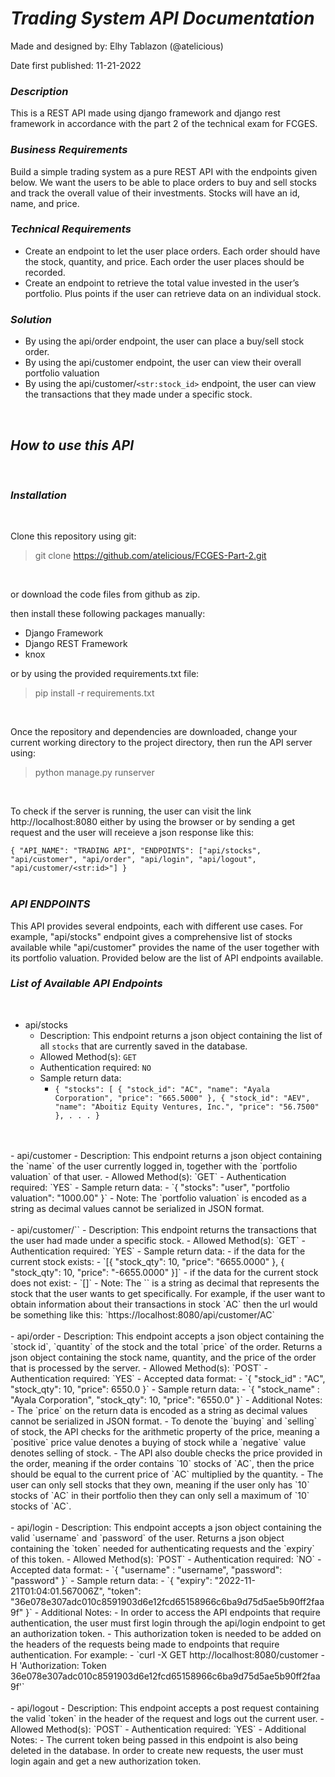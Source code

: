 # ***Trading System API Documentation***

Made and designed by: Elhy Tablazon (@atelicious)

Date first published: 11-21-2022

### ***Description***
This is a REST API made using django framework and django rest framework in accordance with the part 2 of the technical exam for FCGES.

### ***Business Requirements***
Build a simple trading system as a pure REST API with the endpoints given below. We want the users to be able to place orders to buy and sell stocks and track the overall value of their investments. Stocks will have an id, name, and price.

### ***Technical Requirements***
- Create an endpoint to let the user place orders. Each order should have the stock, quantity, and price. Each order the user places should be recorded.
- Create an endpoint to retrieve the total value invested in the user’s portfolio. Plus points if the user can retrieve data on an individual stock.

### ***Solution***
- By using the api/order endpoint, the user can place a buy/sell stock order. 
- By using the api/customer endpoint, the user can view their overall portfolio valuation 
- By using the api/customer/`<str:stock_id>` endpoint, the user can view the transactions that they made under a specific stock.
<br>

## ***How to use this API***
<br>

### ***Installation***
<br>

Clone this repository using git:
<br>
> git clone https://github.com/atelicious/FCGES-Part-2.git
<br>

or download the code files from github as zip.

then install these following packages manually:
- Django Framework 
- Django REST Framework 
- knox 

or by using the provided requirements.txt file:
<br>
> pip install -r requirements.txt
<br>

Once the repository and dependencies are downloaded, change your current working directory to the project directory, then run the API server using:
<br>
> python manage.py runserver
<br>

To check if the server is running, the user can visit the link http://localhost:8080 either by using the browser or by sending a get request and the user will receieve a json response like this:

`{
    "API_NAME": "TRADING API",
    "ENDPOINTS": ["api/stocks", "api/customer", "api/order", "api/login", "api/logout", "api/customer/<str:id>"]
}`
<br>
<br>

### ***API ENDPOINTS***

This API provides several endpoints, each with different use cases. For example, "api/stocks" endpoint gives a comprehensive list of stocks available while "api/customer" provides the name of the user together with its portfolio valuation. Provided below are the list of API endpoints available.

### ***List of Available API Endpoints***
<br>

- api/stocks
    - Description: This endpoint returns a json object containing the list of all `stocks` that are currently saved in the database.
    - Allowed Method(s): `GET`
    - Authentication required: `NO`
    - Sample return data:
        -   `{
            "stocks": [
            {
                "stock_id": "AC",
                "name": "Ayala Corporation",
                "price": "665.5000"
            },
            {
                "stock_id": "AEV",
                "name": "Aboitiz Equity Ventures, Inc.",
                "price": "56.7500"
            }, . . .
            }`
<br>
<br>
- api/customer
    - Description: This endpoint returns a json object containing the `name` of the user currently logged in, together with the `portfolio valuation` of that user.
    - Allowed Method(s): `GET`
    - Authentication required: `YES`
    - Sample return data:
        -   `{
                "stocks": "user",
                "portfolio valuation": "1000.00"
            }`
    - Note: The `portfolio valuation` is encoded as a string as decimal values cannot be serialized in JSON format.
<br>
<br>
- api/customer/`<str:stock_id>`
    - Description: This endpoint returns the transactions that the user had made under a specific stock.
    - Allowed Method(s): `GET`
    - Authentication required: `YES`
    - Sample return data:
        - if the data for the current stock exists:
            - `[{
                    "stock_qty": 10,
                    "price": "6655.0000"
                },
                {
                    "stock_qty": 10,
                    "price": "-6655.0000"
                }]`
        - if the data for the current stock does not exist:
            - `[]`
    - Note: The `<str:stock_id>` is a string as decimal that represents the stock that the user wants to get specifically. For example, if the user want to obtain information about their transactions
    in stock `AC` then the url would be something like this: `https://localhost:8080/api/customer/AC`
<br>
<br>
- api/order
    - Description: This endpoint accepts a json object containing the `stock id`, `quantity` of the stock and the total `price` of the order. 
    Returns a json object containing the stock name, quantity, and the price of the order that is processed by the server.
    - Allowed Method(s): `POST`
    - Authentication required: `YES`
    - Accepted data format:
        -   `{
                "stock_id" : "AC",
                "stock_qty": 10,
                "price": 6550.0
            }`
    - Sample return data:
        -   `{
                "stock_name" : "Ayala Corporation",
                "stock_qty": 10,
                "price": "6550.0"
            }`
    - Additional Notes:
        - The `price` on the return data is encoded as a string as decimal values cannot be serialized in JSON format.
        - To denote the `buying` and `selling` of stock, the API checks for the arithmetic property of the price, meaning a 
        `positive` price value denotes a buying of stock while a `negative` value denotes selling of stock.
        - The API also double checks the price provided in the order, meaning if the order contains `10` stocks of `AC`, then the price should be equal to 
        the current price of `AC` multiplied by the quantity. 
        - The user can only sell stocks that they own, meaning if the user only has `10` stocks of `AC` in their portfolio then they can only sell a maximum of `10` stocks of `AC`.
<br>
<br>
- api/login
    - Description: This endpoint accepts a json object containing the valid `username` and `password` of the user.
    Returns a json object containing the `token` needed for authenticating requests and the `expiry` of this token.
    - Allowed Method(s): `POST`
    - Authentication required: `NO`
    - Accepted data format:
        -   `{
                "username" : "username",
                "password": "password"
            }`
    - Sample return data:
        -   `{
                "expiry": "2022-11-21T01:04:01.567006Z",
                "token": "36e078e307adc010c8591903d6e12fcd65158966c6ba9d75d5ae5b90ff2faa9f"
            }`
    - Additional Notes:
        - In order to access the API endpoints that require authentication, the user must first login through the api/login endpoint to get an authorization token.
        - This authorization token is needed to be added on the headers of the requests being made
        to endpoints that require authentication. For example:
            - `curl -X GET http://localhost:8080/customer -H 'Authorization: Token 36e078e307adc010c8591903d6e12fcd65158966c6ba9d75d5ae5b90ff2faa9f'`
<br>
<br>
- api/logout
    - Description: This endpoint accepts a post request containing the valid `token` in the header of the request and logs out the current user.
    - Allowed Method(s): `POST`
    - Authentication required: `YES`
    - Additional Notes:
        - The current token being passed in this endpoint is also being deleted in the database. In order to create new requests, the user must login again and get a new authorization token.
<br>
